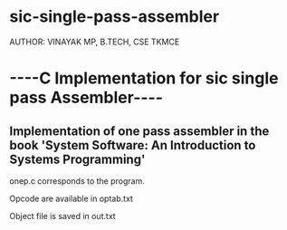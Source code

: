 # sic-single-pass-assembler

AUTHOR: VINAYAK MP, B.TECH, CSE TKMCE

# ----C Implementation for sic single pass Assembler---- 
## Implementation of one pass assembler in the book 'System Software: An Introduction to Systems Programming'

onep.c corresponds to the program.

Opcode are available in optab.txt

Object file is saved in out.txt
